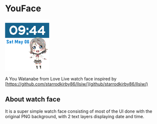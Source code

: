 # YouFace

![](https://github.com/remony/YouFace/blob/master/resources/screenshot.png?raw=true)

A You Watanabe from Love Live watch face inspired by [https://github.com/starrodkirby86/llsiw/](github/starrodkirby86/llsiw/)

## About watch face
It is a super simple watch face consisting of most of the UI done with the original PNG background, with 2 text layers displaying date and time. 
